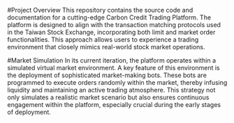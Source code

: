 #Project Overview
This repository contains the source code and documentation for a cutting-edge Carbon Credit Trading Platform. The platform is designed to align with the transaction matching protocols used in the Taiwan Stock Exchange, incorporating both limit and market order functionalities. This approach allows users to experience a trading environment that closely mimics real-world stock market operations.

#Market Simulation
In its current iteration, the platform operates within a simulated virtual market environment. A key feature of this environment is the deployment of sophisticated market-making bots. These bots are programmed to execute orders randomly within the market, thereby infusing liquidity and maintaining an active trading atmosphere. This strategy not only simulates a realistic market scenario but also ensures continuous engagement within the platform, especially crucial during the early stages of deployment.

